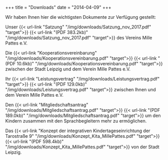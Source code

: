 +++
title = "Downloads"
date = "2014-04-09"
+++

Wir haben Ihnen hier die wichtigsten Dokumente zur Verfügung gestellt:

Unser {{< url-link "Satzung" "/img/downloads/Satzung_nov_2017.pdf" "target">}} 
{{< url-link "(PDF 383.2kb)" "/img/downloads/Satzung_nov_2017.pdf" "target">}} 
des Vereins Mille Pattes e.V.



Die {{< url-link "Kooperationsvereinbarung" "/img/downloads/Kooperationsvereinbarung.pdf" "target">}} 
{{< url-link "(PDF 10.6kb)" "/img/downloads/Kooperationsvereinbarung.pdf" "target">}} 
zwischen der Stadt Leipzig und dem Verein Mille Pattes e.V. 



Ihr {{< url-link "Leistungsvertrag" "/img/downloads/Leistungsvertrag.pdf" "target">}} 
{{< url-link "(PDF 129.0kb)" "/img/downloads/Leistungsvertrag.pdf" "target">}}
zwischen Ihnen und dem Verein Mille Pattes e.V. 




Den {{< url-link "Mitgliedschaftsantrag" "/img/downloads/Mitgliedschaftsantrag.pdf" "target">}} 
{{< url-link "(PDF 189.0kb)" "/img/downloads/Mitgliedschaftsantrag.pdf" "target">}}
um den Kindern zusammen mit den Sprachbegleitern mehr zu ermöglichen.




Das {{< url-link "Konzept der integrativen Kindertageseinrichtung der Tarostraße 9" "/img/downloads/Konzept_Kita_MillePattes.pdf" "target">}} 
{{< url-link "(PDF 598.4kb)" "/img/downloads/Konzept_Kita_MillePattes.pdf" "target">}}
von der Stadt Leipzig.




